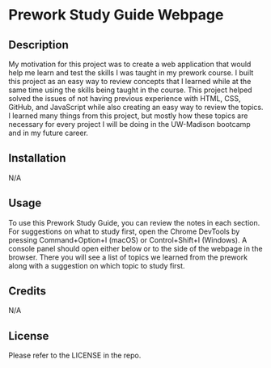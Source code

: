 # Prework Study Guide Webpage

## Description

My motivation for this project was to create a web application that would help me learn and test the skills I was taught in my prework course. I built this project as an easy way to review concepts that I learned while at the same time using the skills being taught in the course. This project helped solved the issues of not having previous experience with HTML, CSS, GitHub, and JavaScript while also creating an easy way to review the topics. I learned many things from this project, but mostly how these topics are necessary for every project I will be doing in the UW-Madison bootcamp and in my future career.  

## Installation

N/A

## Usage

To use this Prework Study Guide, you can review the notes in each section. For suggestions on what to study first, open the Chrome DevTools by pressing Command+Option+I (macOS) or Control+Shift+I (Windows). A console panel should open either below or to the side of the webpage in the browser. There you will see a list of topics we learned from the prework along with a suggestion on which topic to study first.

## Credits

N/A

## License

Please refer to the LICENSE in the repo.
